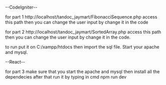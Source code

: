 --CodeIgniter-- 

for part 1 http://localhost/tandoc_jaymart/FibonacciSequence.php access this path then you can change the user input by change it in the code

for part 2 http://localhost/tandoc_jaymart/SortedArray.php access this path then you can change the user input by change it in the code.

to run put it on C:/xampp/htdocs then import the sql file. Start your apache and mysql.

--React--

for part 3 make sure that you start the apache and mysql 
then install all the dependecies after that run it by typing in cmd npm run dev


